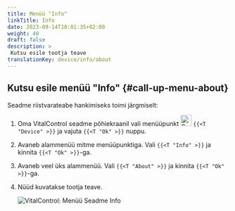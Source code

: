 ```yaml
---
title: Menüü "Info"
linkTitle: Info
date: 2023-09-14T10:01:35+02:00
weight: 40
draft: false
description: >
 Kutsu esile tootja teave
translationKey: device/info/about
---
```

## Kutsu esile menüü "Info" {#call-up-menu-about}

Seadme riistvarateabe hankimiseks toimi järgmiselt:

1. Oma VitalControl seadme põhiekraanil vali menüüpunkt <img src="/icons/device.svg" width="25" align="bottom" alt="Seade" /> `{{<T "Device" >}}` ja vajuta `{{<T "Ok" >}}` nuppu.

2. Avaneb alammenüü mitme menüüpunktiga. Vali `{{<T "Info" >}}` ja kinnita `{{<T "Ok" >}}`-ga.

3. Avaneb veel üks alammenüü. Vali `{{<T "About" >}}` ja kinnita `{{<T "Ok" >}}`-ga.

4. Nüüd kuvatakse tootja teave.

   ![VitalControl: Menüü Seadme Info](../images/about.png "Kutsu esile tootja teave")
